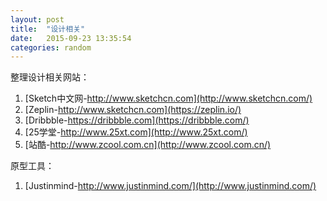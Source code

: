 ```yaml
---
layout: post
title:  "设计相关"
date:   2015-09-23 13:35:54
categories: random
---
```


整理设计相关网站：

1. [Sketch中文网-http://www.sketchcn.com](http://www.sketchcn.com/)
1. [Zeplin-http://www.sketchcn.com](https://zeplin.io/)
1. [Dribbble-https://dribbble.com](https://dribbble.com/)
1. [25学堂-http://www.25xt.com](http://www.25xt.com/)
1. [站酷-http://www.zcool.com.cn](http://www.zcool.com.cn/)

原型工具：

1. [Justinmind-http://www.justinmind.com/](http://www.justinmind.com/)
